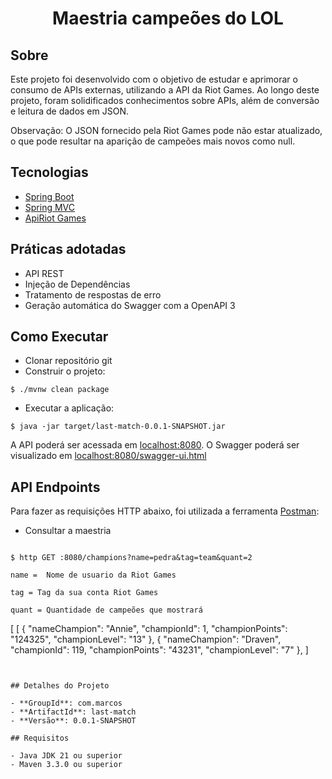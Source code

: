 
<h1 align="center">
  Maestria campeões do LOL
</h1>

## Sobre
Este projeto foi desenvolvido com o objetivo de estudar e aprimorar o consumo de APIs externas, utilizando a API da Riot Games. Ao longo deste projeto, foram solidificados conhecimentos sobre APIs, além de conversão e leitura de dados em JSON.

Observação: O JSON fornecido pela Riot Games pode não estar atualizado, o que pode resultar na aparição de campeões mais novos como null.

## Tecnologias
 
- [Spring Boot](https://spring.io/projects/spring-boot)
- [Spring MVC](https://docs.spring.io/spring-framework/reference/web/webmvc.html)
- [ApiRiot Games](https://developer.riotgames.com/apis)

## Práticas adotadas

- API REST
- Injeção de Dependências
- Tratamento de respostas de erro
- Geração automática do Swagger com a OpenAPI 3

## Como Executar

- Clonar repositório git
- Construir o projeto:
```
$ ./mvnw clean package
```
- Executar a aplicação:
```
$ java -jar target/last-match-0.0.1-SNAPSHOT.jar
```

A API poderá ser acessada em [localhost:8080](http://localhost:8080).
O Swagger poderá ser visualizado em [localhost:8080/swagger-ui.html](http://localhost:8080/swagger-ui.html)

## API Endpoints

Para fazer as requisições HTTP abaixo, foi utilizada a ferramenta [Postman](https://www.postman.com):

- Consultar a maestria
```

$ http GET :8080/champions?name=pedra&tag=team&quant=2

name =  Nome de usuario da Riot Games

tag = Tag da sua conta Riot Games

quant = Quantidade de campeões que mostrará

```

[
  [
    {
        "nameChampion": "Annie",
        "championId": 1,
        "championPoints": "124325",
        "championLevel": "13"
    },
    {
        "nameChampion": "Draven",
        "championId": 119,
        "championPoints": "43231",
        "championLevel": "7"
    },
]

```


## Detalhes do Projeto

- **GroupId**: com.marcos
- **ArtifactId**: last-match
- **Versão**: 0.0.1-SNAPSHOT

## Requisitos

- Java JDK 21 ou superior
- Maven 3.3.0 ou superior
